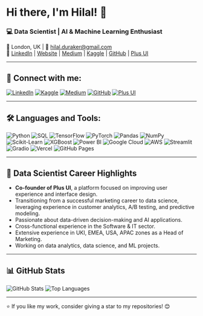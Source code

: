 # Hi there, I'm Hilal! 👋

### 💻 Data Scientist | AI & Machine Learning Enthusiast

📍 London, UK | 📧 hilal.duraker@gmail.com  
🔗 [LinkedIn](https://www.linkedin.com/in/hilaltasdan/) | [Website](hilaltasdan.com) | [Medium](https://medium.com/) | [Kaggle](https://www.kaggle.com/) | [GitHub](https://github.com/hilaltasdan) | [Plus UI](https://plusui.com)  

---

## 🔗 Connect with me:  
[![LinkedIn](https://img.shields.io/badge/LinkedIn-0077B5?style=for-the-badge&logo=linkedin&logoColor=white)](https://www.linkedin.com/in/hilaltasdan/) 
[![Kaggle](https://img.shields.io/badge/Kaggle-20BEFF?style=for-the-badge&logo=kaggle&logoColor=white)](https://www.kaggle.com/) 
[![Medium](https://img.shields.io/badge/Medium-12100E?style=for-the-badge&logo=medium&logoColor=white)](https://medium.com/) 
[![GitHub](https://img.shields.io/badge/GitHub-181717?style=for-the-badge&logo=github&logoColor=white)](https://github.com/hilaltasdan) 
[![Plus UI](https://img.shields.io/badge/Plus%20UI-000000?style=for-the-badge)](https://plusui.com) 

---

## 🛠 Languages and Tools:
![Python](https://img.shields.io/badge/Python-3776AB?style=for-the-badge&logo=python&logoColor=white) 
![SQL](https://img.shields.io/badge/SQL-CC2927?style=for-the-badge&logo=microsoft-sql-server&logoColor=white) 
![TensorFlow](https://img.shields.io/badge/TensorFlow-FF6F00?style=for-the-badge&logo=tensorflow&logoColor=white) 
![PyTorch](https://img.shields.io/badge/PyTorch-EE4C2C?style=for-the-badge&logo=pytorch&logoColor=white) 
![Pandas](https://img.shields.io/badge/Pandas-150458?style=for-the-badge&logo=pandas&logoColor=white) 
![NumPy](https://img.shields.io/badge/NumPy-013243?style=for-the-badge&logo=numpy&logoColor=white) 
![Scikit-Learn](https://img.shields.io/badge/Scikit--Learn-F7931E?style=for-the-badge&logo=scikit-learn&logoColor=white) 
![XGBoost](https://img.shields.io/badge/XGBoost-FF6600?style=for-the-badge&logo=xgboost&logoColor=white) 
![Power BI](https://img.shields.io/badge/Power%20BI-F2C811?style=for-the-badge&logo=power-bi&logoColor=black) 
![Google Cloud](https://img.shields.io/badge/Google%20Cloud-4285F4?style=for-the-badge&logo=google-cloud&logoColor=white) 
![AWS](https://img.shields.io/badge/AWS-232F3E?style=for-the-badge&logo=amazon-aws&logoColor=white) 
![Streamlit](https://img.shields.io/badge/Streamlit-FF4B4B?style=for-the-badge&logo=streamlit&logoColor=white) 
![Gradio](https://img.shields.io/badge/Gradio-FF7F50?style=for-the-badge&logo=gradio&logoColor=white) 
![Vercel](https://img.shields.io/badge/Vercel-000000?style=for-the-badge&logo=vercel&logoColor=white) 
![GitHub Pages](https://img.shields.io/badge/GitHub%20Pages-24292F?style=for-the-badge&logo=github&logoColor=white) 

---

## 🚀 Data Scientist Career Highlights

- **Co-founder of Plus UI**, a platform focused on improving user experience and interface design.
- Transitioning from a successful marketing career to data science, leveraging experience in customer analytics, A/B testing, and predictive modeling.
- Passionate about data-driven decision-making and AI applications.
- Cross-functional experience in the Software & IT sector.
- Extensive experience in UKI, EMEA, USA, APAC zones as a Head of Marketing.
- Working on data analytics, data science, and ML projects.

---

## 📊 GitHub Stats
![GitHub Stats](https://github-readme-stats.vercel.app/api?username=hilaltasdan&show_icons=true&theme=radical) 
![Top Languages](https://github-readme-stats.vercel.app/api/top-langs/?username=hilaltasdan&layout=compact&theme=radical) 

---

⭐️ If you like my work, consider giving a star to my repositories! 😊
